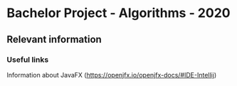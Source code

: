# Bachelor Project - Algorithms - 2020
## Relevant information
### Useful links
Information about JavaFX (https://openjfx.io/openjfx-docs/#IDE-Intellij)
